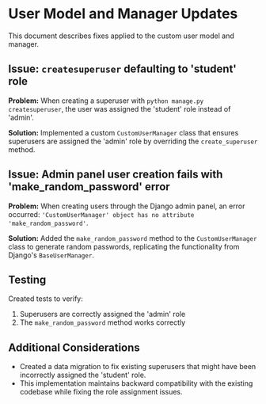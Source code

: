 # User Model and Manager Updates

This document describes fixes applied to the custom user model and manager.

## Issue: `createsuperuser` defaulting to 'student' role

**Problem:** When creating a superuser with `python manage.py createsuperuser`, the user was assigned the 'student' role instead of 'admin'.

**Solution:** Implemented a custom `CustomUserManager` class that ensures superusers are assigned the 'admin' role by overriding the `create_superuser` method.

## Issue: Admin panel user creation fails with 'make_random_password' error

**Problem:** When creating users through the Django admin panel, an error occurred: `'CustomUserManager' object has no attribute 'make_random_password'`.

**Solution:** Added the `make_random_password` method to the `CustomUserManager` class to generate random passwords, replicating the functionality from Django's `BaseUserManager`.

## Testing

Created tests to verify:
1. Superusers are correctly assigned the 'admin' role
2. The `make_random_password` method works correctly

## Additional Considerations

- Created a data migration to fix existing superusers that might have been incorrectly assigned the 'student' role.
- This implementation maintains backward compatibility with the existing codebase while fixing the role assignment issues.
